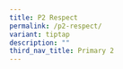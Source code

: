 ```yaml
---
title: P2 Respect
permalink: /p2-respect/
variant: tiptap
description: ""
third_nav_title: Primary 2
---
```

